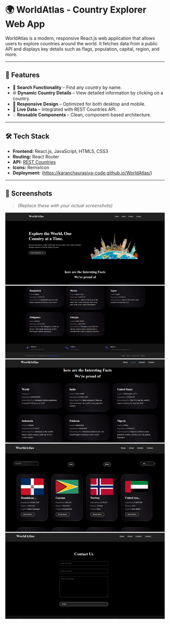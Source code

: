 # 🌍 WorldAtlas - Country Explorer Web App

WorldAtlas is a modern, responsive React.js web application that allows users to explore countries around the world. It fetches data from a public API and displays key details such as flags, population, capital, region, and more.

---

## 🚀 Features

- 🔎 **Search Functionality** – Find any country by name.
- 🌐 **Dynamic Country Details** – View detailed information by clicking on a country.
- 📱 **Responsive Design** – Optimized for both desktop and mobile.
- 🚦 **Live Data** – Integrated with REST Countries API.
- 💡 **Reusable Components** – Clean, component-based architecture.

---

## 🛠️ Tech Stack

- **Frontend:** React.js, JavaScript, HTML5, CSS3
- **Routing:** React Router
- **API:** [REST Countries](https://restcountries.com/)
- **Icons:** RemixIcon
- **Deployment:** (https://karanchaurasiya-code.github.io/WorldAtlas/)

---

## 📸 Screenshots

> *(Replace these with your actual screenshots)*

![Home Page](images/Screenshot%202025-07-08%20145729.png)
![Home Page](images/Screenshot%202025-07-08%20145754.png)
![Home Page](images/Screenshot%202025-07-08%20145818.png)
![Home Page](images/Screenshot%202025-07-08%20145837.png)
![Home Page](images/Screenshot%202025-07-08%20145853.png)



